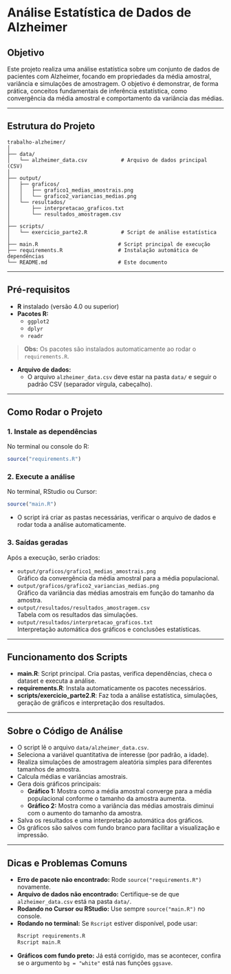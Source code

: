 # Análise Estatística de Dados de Alzheimer

## Objetivo

Este projeto realiza uma análise estatística sobre um conjunto de dados de pacientes com Alzheimer, focando em propriedades da média amostral, variância e simulações de amostragem. O objetivo é demonstrar, de forma prática, conceitos fundamentais de inferência estatística, como convergência da média amostral e comportamento da variância das médias.

---

## Estrutura do Projeto

```
trabalho-alzheimer/
│
├── data/
│   └── alzheimer_data.csv           # Arquivo de dados principal (CSV)
│
├── output/
│   ├── graficos/
│   │   ├── grafico1_medias_amostrais.png
│   │   └── grafico2_variancias_medias.png
│   └── resultados/
│       ├── interpretacao_graficos.txt
│       └── resultados_amostragem.csv
│
├── scripts/
│   └── exercicio_parte2.R           # Script de análise estatística
│
├── main.R                          # Script principal de execução
├── requirements.R                  # Instalação automática de dependências
└── README.md                       # Este documento
```

---

## Pré-requisitos

- **R** instalado (versão 4.0 ou superior)
- **Pacotes R:**
  - `ggplot2`
  - `dplyr`
  - `readr`

> **Obs:** Os pacotes são instalados automaticamente ao rodar o `requirements.R`.

- **Arquivo de dados:**
  - O arquivo `alzheimer_data.csv` deve estar na pasta `data/` e seguir o padrão CSV (separador vírgula, cabeçalho).

---

## Como Rodar o Projeto

### 1. Instale as dependências

No terminal ou console do R:
```r
source("requirements.R")
```

### 2. Execute a análise

No terminal, RStudio ou Cursor:
```r
source("main.R")
```

- O script irá criar as pastas necessárias, verificar o arquivo de dados e rodar toda a análise automaticamente.

### 3. Saídas geradas

Após a execução, serão criados:
- `output/graficos/grafico1_medias_amostrais.png`  
  Gráfico da convergência da média amostral para a média populacional.
- `output/graficos/grafico2_variancias_medias.png`  
  Gráfico da variância das médias amostrais em função do tamanho da amostra.
- `output/resultados/resultados_amostragem.csv`  
  Tabela com os resultados das simulações.
- `output/resultados/interpretacao_graficos.txt`  
  Interpretação automática dos gráficos e conclusões estatísticas.

---

## Funcionamento dos Scripts

- **main.R**: Script principal. Cria pastas, verifica dependências, checa o dataset e executa a análise.
- **requirements.R**: Instala automaticamente os pacotes necessários.
- **scripts/exercicio_parte2.R**: Faz toda a análise estatística, simulações, geração de gráficos e interpretação dos resultados.

---

## Sobre o Código de Análise

- O script lê o arquivo `data/alzheimer_data.csv`.
- Seleciona a variável quantitativa de interesse (por padrão, a idade).
- Realiza simulações de amostragem aleatória simples para diferentes tamanhos de amostra.
- Calcula médias e variâncias amostrais.
- Gera dois gráficos principais:
  - **Gráfico 1:** Mostra como a média amostral converge para a média populacional conforme o tamanho da amostra aumenta.
  - **Gráfico 2:** Mostra como a variância das médias amostrais diminui com o aumento do tamanho da amostra.
- Salva os resultados e uma interpretação automática dos gráficos.
- Os gráficos são salvos com fundo branco para facilitar a visualização e impressão.

---

## Dicas e Problemas Comuns

- **Erro de pacote não encontrado:** Rode `source("requirements.R")` novamente.
- **Arquivo de dados não encontrado:** Certifique-se de que `alzheimer_data.csv` está na pasta `data/`.
- **Rodando no Cursor ou RStudio:** Use sempre `source("main.R")` no console.
- **Rodando no terminal:** Se `Rscript` estiver disponível, pode usar:
  ```bash
  Rscript requirements.R
  Rscript main.R
  ```
- **Gráficos com fundo preto:** Já está corrigido, mas se acontecer, confira se o argumento `bg = "white"` está nas funções `ggsave`.

